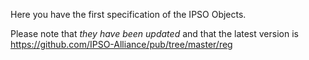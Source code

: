 Here you have the first specification of the IPSO Objects.

Please note that *they have been updated* and that the latest version is <https://github.com/IPSO-Alliance/pub/tree/master/reg>
